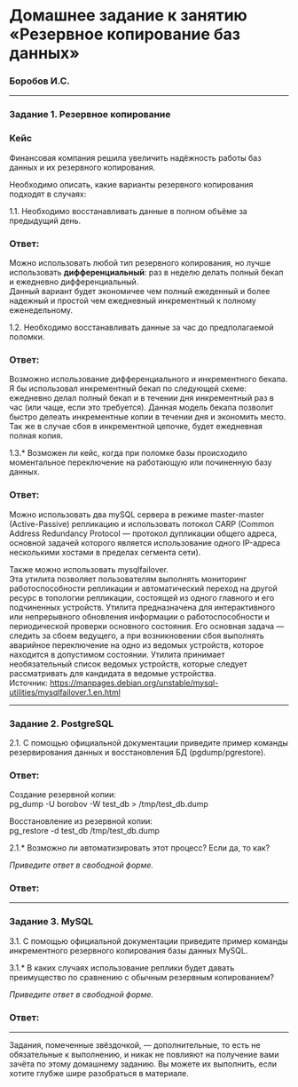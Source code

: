 # Домашнее задание к занятию «Резервное копирование баз данных»

### Боробов И.С.

---

### Задание 1. Резервное копирование

### Кейс
Финансовая компания решила увеличить надёжность работы баз данных и их резервного копирования. 

Необходимо описать, какие варианты резервного копирования подходят в случаях: 

1.1. Необходимо восстанавливать данные в полном объёме за предыдущий день.  

### Ответ:
Можно использовать любой тип резервного копирования, но лучше использовать **дифференциальный**: раз в неделю делать полный бекап и ежедневно дифференциальный.  
Данный вариант будет экономичее чем полный ежеденный и более надежный и простой чем ежедневный инкрементный к полному еженедельному.

1.2. Необходимо восстанавливать данные за час до предполагаемой поломки.  

### Ответ:
Возможно использование дифференциального и инкрементного бекапа. Я бы использовал инкрементный бекап по следующей схеме: ежедневно делал полный бекап и в течении дня инкрементный раз в час (или чаще, если это требуется). Данная модель бекапа позволит быстро делеать инкрементные копии в течении дня и экономить место. Так же в случае сбоя в инкрементной цепочке, будет ежедневная полная копия.

1.3.* Возможен ли кейс, когда при поломке базы происходило моментальное переключение на работающую или починенную базу данных.  

### Ответ:
Можно использовать два mySQL сервера в режиме master-master (Active-Passive) репликацию и использовать потокол CARP (Common Address Redundancy Protocol — протокол дупликации общего адреса, основной задачей которого является использование одного IP-адреса несколькими хостами в пределах сегмента сети).  

Также можно использовать mysqlfailover.  
Эта утилита позволяет пользователям выполнять мониторинг работоспособности репликации и автоматический переход на другой ресурс в топологии репликации, состоящей из одного главного и его подчиненных устройств. Утилита предназначена для интерактивного или непрерывного обновления информации о работоспособности и периодической проверки основного состояния. Его основная задача — следить за сбоем ведущего, а при возникновении сбоя выполнять аварийное переключение на одно из ведомых устройств, которое находится в допустимом состоянии. Утилита принимает необязательный список ведомых устройств, которые следует рассматривать для кандидата в ведомые устройства.  
Источник: https://manpages.debian.org/unstable/mysql-utilities/mysqlfailover.1.en.html

---

### Задание 2. PostgreSQL

2.1. С помощью официальной документации приведите пример команды резервирования данных и восстановления БД (pgdump/pgrestore).

### Ответ:
Создание резервной копии:  
pg_dump -U borobov -W test_db > /tmp/test_db.dump  

Восстановление из резервной копии:  
pg_restore -d test_db /tmp/test_db.dump  

2.1.* Возможно ли автоматизировать этот процесс? Если да, то как?

*Приведите ответ в свободной форме.*

### Ответ:

---

### Задание 3. MySQL

3.1. С помощью официальной документации приведите пример команды инкрементного резервного копирования базы данных MySQL. 

3.1.* В каких случаях использование реплики будет давать преимущество по сравнению с обычным резервным копированием?

*Приведите ответ в свободной форме.*

### Ответ:

---

Задания, помеченные звёздочкой, — дополнительные, то есть не обязательные к выполнению, и никак не повлияют на получение вами зачёта по этому домашнему заданию. Вы можете их выполнить, если хотите глубже шире разобраться в материале.
